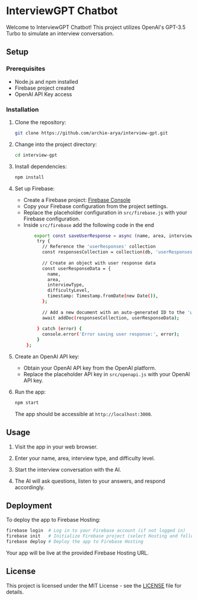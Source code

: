 
# InterviewGPT Chatbot

Welcome to InterviewGPT Chatbot! This project utilizes OpenAI's GPT-3.5 Turbo to simulate an interview conversation.

## Setup

### Prerequisites

- Node.js and npm installed
- Firebase project created
- OpenAI API Key access 

### Installation

1. Clone the repository:

   ```bash
   git clone https://github.com/archie-arya/interview-gpt.git
   ```

2. Change into the project directory:

   ```bash
   cd interview-gpt
   ```

3. Install dependencies:

   ```bash
   npm install
   ```

4. Set up Firebase:

   - Create a Firebase project: [Firebase Console](https://console.firebase.google.com/)
   - Copy your Firebase configuration from the project settings.
   - Replace the placeholder configuration in `src/firebase.js` with your Firebase configuration.
   - Inside `src/firebase` add the following code in the end
     ```bash
         export const saveUserResponse = async (name, area, interviewType, difficultyLevel) => {
          try {
            // Reference the 'userResponses' collection
            const responsesCollection = collection(db, 'userResponses');
        
            // Create an object with user response data
            const userResponseData = {
              name,
              area,
              interviewType,
              difficultyLevel,
              timestamp: Timestamp.fromDate(new Date()),
            };
        
            // Add a new document with an auto-generated ID to the 'userResponses' collection
            await addDoc(responsesCollection, userResponseData);
        
          } catch (error) {
            console.error('Error saving user response:', error);
          }
      };
     ```

5. Create an OpenAI API key:

   - Obtain your OpenAI API key from the OpenAI platform.
   - Replace the placeholder API key in `src/openapi.js` with your OpenAI API key.

6. Run the app:

   ```bash
   npm start
   ```

   The app should be accessible at `http://localhost:3000`.

## Usage

1. Visit the app in your web browser.

2. Enter your name, area, interview type, and difficulty level.

3. Start the interview conversation with the AI.

4. The AI will ask questions, listen to your answers, and respond accordingly.

## Deployment

To deploy the app to Firebase Hosting:

```bash
firebase login  # Log in to your Firebase account (if not logged in)
firebase init   # Initialize Firebase project (select Hosting and follow the prompts)
firebase deploy # Deploy the app to Firebase Hosting
```

Your app will be live at the provided Firebase Hosting URL.

## License

This project is licensed under the MIT License - see the [LICENSE](LICENSE) file for details.
